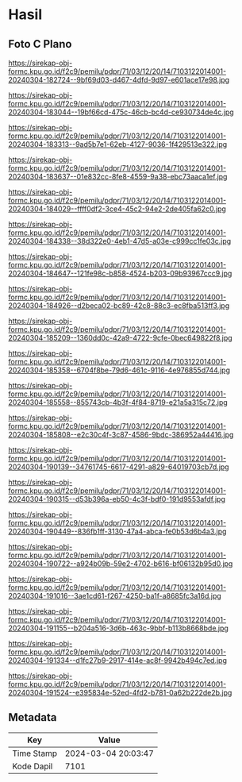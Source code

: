 # Hasil

## Foto C Plano

https://sirekap-obj-formc.kpu.go.id/f2c9/pemilu/pdpr/71/03/12/20/14/7103122014001-20240304-182724--9bf69d03-d467-4dfd-9d97-e601ace17e98.jpg

https://sirekap-obj-formc.kpu.go.id/f2c9/pemilu/pdpr/71/03/12/20/14/7103122014001-20240304-183044--19bf66cd-475c-46cb-bc4d-ce930734de4c.jpg

https://sirekap-obj-formc.kpu.go.id/f2c9/pemilu/pdpr/71/03/12/20/14/7103122014001-20240304-183313--9ad5b7e1-62eb-4127-9036-1f429513e322.jpg

https://sirekap-obj-formc.kpu.go.id/f2c9/pemilu/pdpr/71/03/12/20/14/7103122014001-20240304-183637--01e832cc-8fe8-4559-9a38-ebc73aaca1ef.jpg

https://sirekap-obj-formc.kpu.go.id/f2c9/pemilu/pdpr/71/03/12/20/14/7103122014001-20240304-184029--ffff0df2-3ce4-45c2-94e2-2de405fa62c0.jpg

https://sirekap-obj-formc.kpu.go.id/f2c9/pemilu/pdpr/71/03/12/20/14/7103122014001-20240304-184338--38d322e0-4eb1-47d5-a03e-c999cc1fe03c.jpg

https://sirekap-obj-formc.kpu.go.id/f2c9/pemilu/pdpr/71/03/12/20/14/7103122014001-20240304-184647--121fe98c-b858-4524-b203-09b93967ccc9.jpg

https://sirekap-obj-formc.kpu.go.id/f2c9/pemilu/pdpr/71/03/12/20/14/7103122014001-20240304-184926--d2beca02-bc89-42c8-88c3-ec8fba513ff3.jpg

https://sirekap-obj-formc.kpu.go.id/f2c9/pemilu/pdpr/71/03/12/20/14/7103122014001-20240304-185209--1360dd0c-42a9-4722-9cfe-0bec649822f8.jpg

https://sirekap-obj-formc.kpu.go.id/f2c9/pemilu/pdpr/71/03/12/20/14/7103122014001-20240304-185358--6704f8be-79d6-461c-9116-4e976855d744.jpg

https://sirekap-obj-formc.kpu.go.id/f2c9/pemilu/pdpr/71/03/12/20/14/7103122014001-20240304-185558--855743cb-4b3f-4f84-8719-e21a5a315c72.jpg

https://sirekap-obj-formc.kpu.go.id/f2c9/pemilu/pdpr/71/03/12/20/14/7103122014001-20240304-185808--e2c30c4f-3c87-4586-9bdc-386952a44416.jpg

https://sirekap-obj-formc.kpu.go.id/f2c9/pemilu/pdpr/71/03/12/20/14/7103122014001-20240304-190139--34761745-6617-4291-a829-64019703cb7d.jpg

https://sirekap-obj-formc.kpu.go.id/f2c9/pemilu/pdpr/71/03/12/20/14/7103122014001-20240304-190315--d53b396a-eb50-4c3f-bdf0-191d9553afdf.jpg

https://sirekap-obj-formc.kpu.go.id/f2c9/pemilu/pdpr/71/03/12/20/14/7103122014001-20240304-190449--836fb1ff-3130-47a4-abca-fe0b53d6b4a3.jpg

https://sirekap-obj-formc.kpu.go.id/f2c9/pemilu/pdpr/71/03/12/20/14/7103122014001-20240304-190722--a924b09b-59e2-4702-b616-bf06132b95d0.jpg

https://sirekap-obj-formc.kpu.go.id/f2c9/pemilu/pdpr/71/03/12/20/14/7103122014001-20240304-191016--3ae1cd61-f267-4250-ba1f-a8685fc3a16d.jpg

https://sirekap-obj-formc.kpu.go.id/f2c9/pemilu/pdpr/71/03/12/20/14/7103122014001-20240304-191155--b204a516-3d6b-463c-9bbf-b113b8668bde.jpg

https://sirekap-obj-formc.kpu.go.id/f2c9/pemilu/pdpr/71/03/12/20/14/7103122014001-20240304-191334--d1fc27b9-2917-414e-ac8f-9942b494c7ed.jpg

https://sirekap-obj-formc.kpu.go.id/f2c9/pemilu/pdpr/71/03/12/20/14/7103122014001-20240304-191524--e395834e-52ed-4fd2-b781-0a62b222de2b.jpg


## Metadata

| Key        | Value               |
| ---------- | ------------------- |
| Time Stamp | 2024-03-04 20:03:47 |
| Kode Dapil | 7101                |



